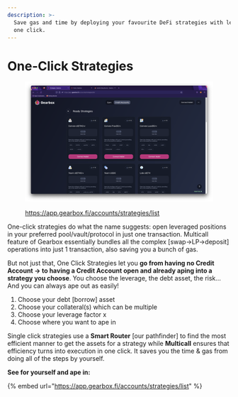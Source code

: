```yaml
---
description: >-
  Save gas and time by deploying your favourite DeFi strategies with leverage in
  one click.
---
```


# One-Click Strategies

<figure><img src="../../.gitbook/assets/Screenshot 2022-10-27 at 22.18.55.png" alt=""><figcaption><p><a href="https://app.gearbox.fi/accounts/strategies/list">https://app.gearbox.fi/accounts/strategies/list</a></p></figcaption></figure>

One-click strategies do what the name suggests: open leveraged positions in your preferred pool/vault/protocol in just one transaction. Multicall feature of Gearbox essentially bundles all the complex \[swap->LP->deposit] operations into just 1 transaction, also saving you a bunch of gas.

But not just that, One Click Strategies let you **go from having no Credit Account -> to having a Credit Account open and already aping into a strategy you choose**. You choose the leverage, the debt asset, the risk… And you can always ape out as easily!

1. Choose your debt \[borrow] asset
2. Choose your collateral(s) which can be multiple
3. Choose your leverage factor x
4. Choose where you want to ape in

Single click strategies use a **Smart Router** \[our pathfinder] to find the most efficient manner to get the assets for a strategy while **Multicall** ensures that efficiency turns into execution in one click. It saves you the time & gas from doing all of the steps by yourself.

**See for yourself and ape in:**

{% embed url="https://app.gearbox.fi/accounts/strategies/list" %}
